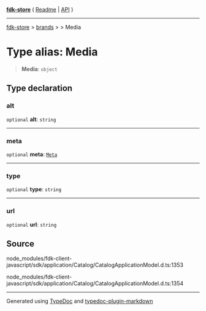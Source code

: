 [**fdk-store**](../../../README.md) ( [Readme](../../../README.md) \| [API](../../../API.md) )

---

[fdk-store](../../../API.md) > [brands](../../README.md) > [<internal>](../README.md) > Media

# Type alias: Media

> **Media**: `object`

## Type declaration

### alt

`optional` **alt**: `string`

---

### meta

`optional` **meta**: [`Meta`](type-alias.Meta.md)

---

### type

`optional` **type**: `string`

---

### url

`optional` **url**: `string`

## Source

node_modules/fdk-client-javascript/sdk/application/Catalog/CatalogApplicationModel.d.ts:1353

node_modules/fdk-client-javascript/sdk/application/Catalog/CatalogApplicationModel.d.ts:1354

---

Generated using [TypeDoc](https://typedoc.org/) and [typedoc-plugin-markdown](https://www.npmjs.com/package/typedoc-plugin-markdown)
